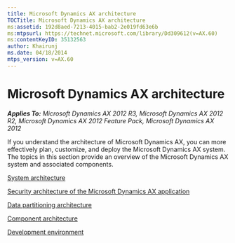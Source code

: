 ```yaml
---
title: Microsoft Dynamics AX architecture
TOCTitle: Microsoft Dynamics AX architecture
ms:assetid: 192d8aed-7213-4015-bab2-2e019fd63e6b
ms:mtpsurl: https://technet.microsoft.com/library/Dd309612(v=AX.60)
ms:contentKeyID: 35132563
author: Khairunj
ms.date: 04/18/2014
mtps_version: v=AX.60
---
```


# Microsoft Dynamics AX architecture 


_**Applies To:** Microsoft Dynamics AX 2012 R3, Microsoft Dynamics AX 2012 R2, Microsoft Dynamics AX 2012 Feature Pack, Microsoft Dynamics AX 2012_

If you understand the architecture of Microsoft Dynamics AX, you can more effectively plan, customize, and deploy the Microsoft Dynamics AX system. The topics in this section provide an overview of the Microsoft Dynamics AX system and associated components.

[System architecture](system-architecture.md)

[Security architecture of the Microsoft Dynamics AX application](security-architecture-of-the-microsoft-dynamics-ax-application.md)

[Data partitioning architecture](data-partitioning-architecture.md)

[Component architecture](component-architecture.md)

[Development environment](development-environment.md)

  



